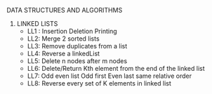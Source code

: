 DATA STRUCTURES AND ALGORITHMS

<ol> 
<li> LINKED LISTS 
<ul>
<li> LL1 : Insertion Deletion Printing</li>
<li> LL2: Merge 2 sorted lists</li>
<li> LL3: Remove duplicates from a list</li>
<li> LL4: Reverse a linkedList</li>
<li> LL5: Delete n nodes after m nodes</li>
<li> LL6: Delete/Return Kth element from the end of the linked list</li>
<li> LL7: Odd even list  Odd first Even last same relative order</li>
<li> LL8: Reverse every set of K elements in linked list </li>
</ul>
</li>
</ol>